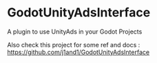 # GodotUnityAdsInterface
A plugin to use UnityAds in your Godot Projects

Also check this project for some ref and docs : https://github.com/j1and1/GodotUnityAdsInterface
